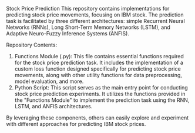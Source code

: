 Stock Price Prediction
This repository contains implementations for predicting stock price movements, focusing on IBM stock. The prediction task is facilitated by three different architectures: simple Recurrent Neural Networks (RNNs), Long Short-Term Memory Networks (LSTM), and Adaptive Neuro-Fuzzy Inference Systems (ANFIS).

Repository Contents:
1. Functions Module (.py):
This file contains essential functions required for the stock price prediction task. It includes the implementation of a custom loss function designed specifically for predicting stock price movements, along with other utility functions for data preprocessing, model evaluation, and more.
2. Python Script:
This script serves as the main entry point for conducting stock price prediction experiments. It utilizes the functions provided in the "Functions Module" to implement the prediction task using the RNN, LSTM, and ANFIS architectures.

By leveraging these components, others can easily explore and experiment with different approaches for predicting IBM stock prices.

